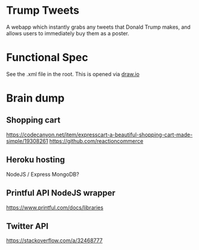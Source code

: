 # Trump Tweets

A webapp which instantly grabs any tweets that Donald Trump makes, and allows users to immediately buy them as a poster.

# Functional Spec

See the .xml file in the root. This is opened via [draw.io](http://www.draw.io)


# Brain dump

## Shopping cart
https://codecanyon.net/item/expresscart-a-beautiful-shopping-cart-made-simple/19308261
https://github.com/reactioncommerce

## Heroku hosting
NodeJS / Express
MongoDB?

## Printful API NodeJS wrapper
https://www.printful.com/docs/libraries

## Twitter API
https://stackoverflow.com/a/32468777
